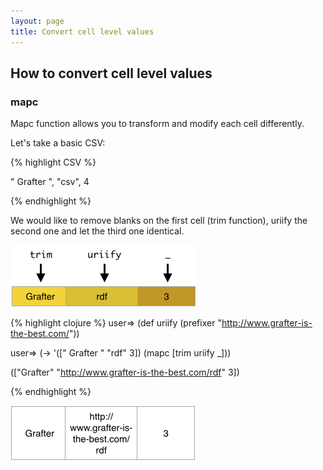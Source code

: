 ```yaml
---
layout: page
title: Convert cell level values
---
```


## How to convert cell level values

### mapc

Mapc function allows you to transform and modify each cell differently.

Let's take a basic CSV:

{% highlight CSV %}

" Grafter ", "csv", 4

{% endhighlight %}

We would like to remove blanks on the first cell (trim function), uriify the second one and let the third one identical.

![Data Screenshot](/assets/210_convert_cell_level_values_1.png)


{% highlight clojure %}
user=> (def uriify (prefixer "http://www.grafter-is-the-best.com/"))

user=> (-> '([" Grafter " "rdf" 3])
    (mapc [trim uriify _]))

(["Grafter" "http://www.grafter-is-the-best.com/rdf" 3])

{% endhighlight %}

![Data Screenshot](/assets/210_convert_cell_level_values_2.png)
